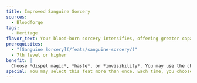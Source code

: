 ```yaml
---
title: Improved Sanguine Sorcery
sources:
  - Bloodforge
tags:
  - Heritage
flavor_text: Your blood-born sorcery intensifies, offering greater capabilities.
prerequisites:
  - "[Sanguine Sorcery](/feats/sanguine-sorcery/)"
  - 7th level or higher
benefit: |
  Choose *dispel magic*, *haste*, or *invisibility*. You may use the chosen spell as a spell-like ability once per day, at a caster level equal to your character level. At 10th level, and every 5 levels thereafter, you gain an additional use per day of the chosen spell.
special: You may select this feat more than once. Each time, you choose a different spell from the above list.
---
```

